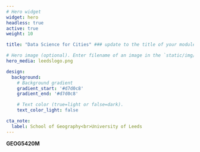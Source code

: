 ```yaml
---
# Hero widget
widget: hero
headless: true
active: true
weight: 10

title: "Data Science for Cities" ### update to the title of your module

# Hero image (optional). Enter filename of an image in the `static/img/` folder.
hero_media: leedslogo.png

design:
  background:
    # Background gradient
    gradient_start: '#d7d0c8'
    gradient_end: '#d7d0c8'

    # Text color (true=light or false=dark).
    text_color_light: false

cta_note:
  label: School of Geography<br>University of Leeds
---
```


**GEOG5420M** 
